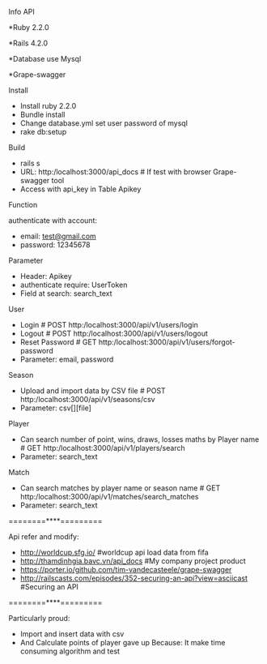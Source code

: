 Info API

  *Ruby 2.2.0
  
  *Rails 4.2.0
  
  *Database use Mysql
  
  *Grape-swagger
  
Install
* Install ruby 2.2.0
* Bundle install
* Change database.yml set user password of mysql
* rake db:setup

Build
* rails s
* URL: http:/localhost:3000/api_docs # If test with browser Grape-swagger tool
* Access with api_key in Table Apikey

Function

authenticate with account:
* email: test@gmail.com
* password: 12345678

Parameter
* Header: Apikey
* authenticate require: UserToken
* Field at search: search_text

User
* Login  # POST http:/localhost:3000/api/v1/users/login
* Logout  # POST http:/localhost:3000/api/v1/users/logout
* Reset Password # GET http:/localhost:3000/api/v1/users/forgot-password
* Parameter: email, password

Season
* Upload and import data by CSV file # POST http:/localhost:3000/api/v1/seasons/csv
* Parameter: csv[][file]

Player
* Can search number of point, wins, draws, losses maths by Player name # GET http:/localhost:3000/api/v1/players/search
* Parameter: search_text

Match
* Can search matches by player name or season name # GET http:/localhost:3000/api/v1/matches/search_matches
* Parameter: search_text

========****=========

Api refer and modify:
* http://worldcup.sfg.io/  #worldcup api load data from fifa
* http://thamdinhgia.bavc.vn/api_docs #My company project product
* https://porter.io/github.com/tim-vandecasteele/grape-swagger
* http://railscasts.com/episodes/352-securing-an-api?view=asciicast #Securing an API

========****=========

Particularly proud:
* Import and insert data with csv
* And Calculate points of player gave up
Because: It make time consuming algorithm and test


